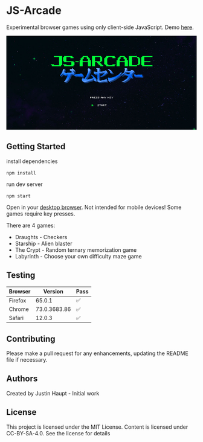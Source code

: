 # JS-Arcade

Experimental browser games using only client-side JavaScript. Demo [here](https://jsarcade.netlify.app/).

![Title screen](home.jpg)

## Getting Started

install dependencies
```
npm install
```

run dev server
```
npm start
```

Open in your [desktop browser](https://jsarcade.netlify.app/). Not intended for mobile devices! Some games require key presses.

There are 4 games:
* Draughts - Checkers
* Starship - Alien blaster
* The Crypt - Random ternary memorization game
* Labyrinth - Choose your own difficulty maze game

## Testing

| Browser     | Version        | Pass               |
| ----------- | -------------- | ------------------ |
| Firefox     | 65.0.1         | :white_check_mark: |
| Chrome      | 73.0.3683.86   | :white_check_mark: |
| Safari      | 12.0.3         | :white_check_mark: |

## Contributing

Please make a pull request for any enhancements, updating the README file if necessary.

## Authors

Created by Justin Haupt - Initial work

## License

This project is licensed under the MIT License. Content is licensed under CC-BY-SA-4.0. See the license for details
